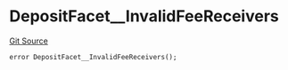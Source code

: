 # DepositFacet__InvalidFeeReceivers
[Git Source](https://github.com/VaporFi/liquid-staking/blob/3b515db4cbed442e9d462b37141dae8e14c9c9d0/src/facets/DepositFacet.sol)


```solidity
error DepositFacet__InvalidFeeReceivers();
```

